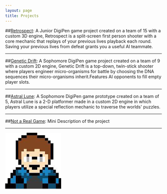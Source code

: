```yaml
---
layout: page
title: Projects
---
```

##[Retrospect](/projects/retrospect/):
A Junior DigiPen game project created on a team of 15 with a custom 3D engine, Retrospect is a split-screen first person shooter with a core mechanic that replays of your previous lives playback each round. Saving your previous lives from defeat grants you a useful AI teammate.  

***

##[Genetic Drift](/projects/genetic-drift/):
A Sophomore DigiPen game project created on a team of 9 with a custom 2D engine, Genetic Drift is a top-down, twin-stick shooter where players engineer micro-organisms for battle by choosing the DNA sequences their micro-organisms inherit.Features AI opponents to fill empty player slots.  

***

##[Astral Lune](/projects/astral-lune/):
A Sophomore DigiPen game prototype created on a team of 5, Astral Lune is a 2-D platformer made in a custom 2D engine in which players utilize a special reflection mechanic to traverse the worlds' puzzles.

***

##[Not a Real Game](/projects/testProject/):
Mini Description of the project  

***

![](/img/avatar-icon.png)